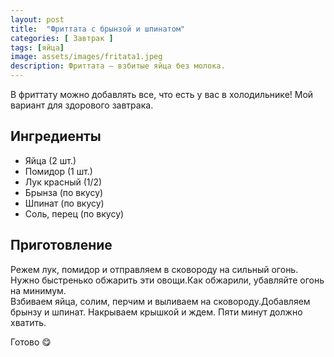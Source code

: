 ```yaml
---
layout: post
title:  "Фриттата с брынзой и шпинатом"
categories: [ Завтрак ]
tags: [яйца]
image: assets/images/fritata1.jpeg
description: Фриттата — взбитые яйца без молока.
---
```


В фриттату можно добавлять все, что есть у вас в холодильнике! Мой вариант для здорового завтрака.

## Ингредиенты  

* Яйца (2 шт.)
* Помидор (1 шт.)
* Лук красный (1/2)
* Брынза (по вкусу)
* Шпинат (по вкусу)
* Соль, перец (по вкусу)

## Приготовление  

Режем лук, помидор и отправляем в сковороду на сильный огонь. Нужно быстренько обжарить эти овощи.Как обжарили, убавляйте огонь на минимум.  
Взбиваем яйца, солим, перчим и выливаем на сковороду.Добавляем брынзу и шпинат. Накрываем крышкой и ждем.
Пяти минут должно хватить.  

Готово 😋
